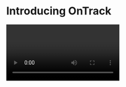 # Introducing OnTrack

<video>

**This video will guide you through the process of starting a task and accessing the related resources using OnTrack.**

## OnTrack
Your grade in this unit will be determined by a number of tasks which you must complete and submit in a portfolio. 

* make sure you select your target grade
* remember you need to Pass **all Pass Tasks** to pass this unit.

## Your task
* Go to [OnTrack](https://ontrack.deakin.edu.au).
* Select your target grade. We recommend you aim higher than a pass.
* Start your Individual Retro for Week 1.